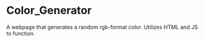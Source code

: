# Color_Generator
A webpage that generates a random rgb-format color. Utilizes HTML and JS to function. 
